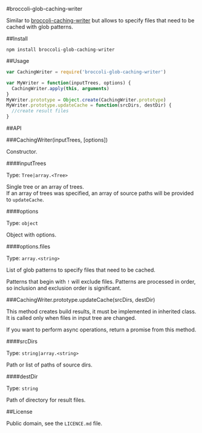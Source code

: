 #broccoli-glob-caching-writer

Similar to [broccoli-caching-writer](https://github.com/rwjblue/broccoli-caching-writer)
but allows to specify files that need to be cached with glob patterns.

##Install

```
npm install broccoli-glob-caching-writer
```

##Usage

```js
var CachingWriter = require('broccoli-glob-caching-writer')

var MyWriter = function(inputTrees, options) {
  CachingWriter.apply(this, arguments)
}
MyWriter.prototype = Object.create(CachingWriter.prototype)
MyWriter.prototype.updateCache = function(srcDirs, destDir) {
  //create result files
}
```

##API

###CachingWriter(inputTrees, [options])

Constructor.

####inputTrees

Type: `Tree|array.<Tree>`

Single tree or an array of trees.
<br>
If an array of trees was specified, an array of source paths will be provided
to `updateCache`.

####options

Type: `object`

Object with options.

####options.files

Type: `array.<string>`

List of glob patterns to specify files that need to be cached.

Patterns that begin with `!` will exclude files.
Patterns are processed in order, so inclusion and exclusion order is significant.


###CachingWriter.prototype.updateCache(srcDirs, destDir)

This method creates build results, it must be implemented in inherited class.
It is called only when files in input tree are changed.

If you want to perform async operations, return a promise from this method.

####srcDirs

Type: `string|array.<string>`

Path or list of paths of source dirs.

####destDir

Type: `string`

Path of directory for result files.

##License

Public domain, see the `LICENCE.md` file.

